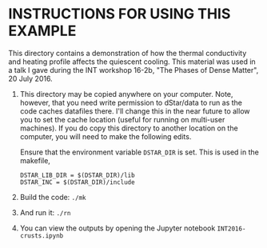 INSTRUCTIONS FOR USING THIS EXAMPLE
===================================

This directory contains a demonstration of how the thermal conductivity and heating profile affects the quiescent cooling. This material was used in a talk I gave during the INT workshop 16-2b, "The Phases of Dense Matter", 20 July 2016.

1.  This directory may be copied anywhere on your computer. Note, however, that you need write permission to dStar/data to run as the code caches datafiles there.  I'll change this in the near future to allow you to set the cache location (useful for running on multi-user machines).  If you do copy this directory to another location on the computer, you will need to make the following edits.

    Ensure that the environment variable `DSTAR_DIR` is set. This is used in the makefile,

        DSTAR_LIB_DIR = $(DSTAR_DIR)/lib
        DSTAR_INC = $(DSTAR_DIR)/include

    
2.  Build the code: `./mk`
    
3.  And run it: `./rn`

4.  You can view the outputs by opening the Jupyter notebook `INT2016-crusts.ipynb`

